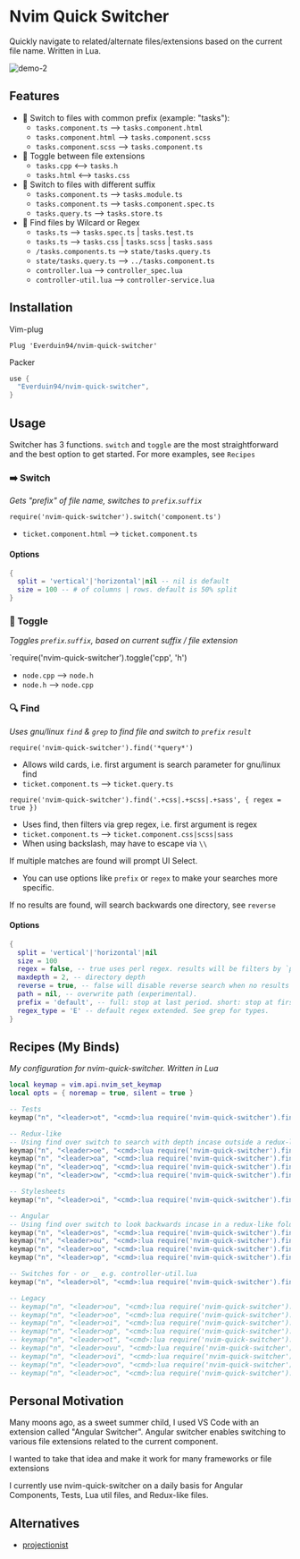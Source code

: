 # Nvim Quick Switcher
Quickly navigate to related/alternate files/extensions based on the current file name. Written in Lua.

![demo-2](https://user-images.githubusercontent.com/14320878/152060031-cec37a34-b1f8-4812-9758-e43a04f044a8.gif)

## Features
- 🦕 Switch to files with common prefix (example: "tasks"):
  - `tasks.component.ts` --> `tasks.component.html`
  - `tasks.component.html` --> `tasks.component.scss`
  - `tasks.component.scss` --> `tasks.component.ts`
- 🦎 Toggle between file extensions
  - `tasks.cpp` <--> `tasks.h`
  - `tasks.html` <--> `tasks.css`
- 🐙 Switch to files with different suffix
  - `tasks.component.ts` --> `tasks.module.ts`
  - `tasks.component.ts` --> `tasks.component.spec.ts`
  - `tasks.query.ts` --> `tasks.store.ts`
- 🐒 Find files by Wilcard or Regex
  - `tasks.ts` --> `tasks.spec.ts` | `tasks.test.ts` 
  - `tasks.ts` --> `tasks.css` | `tasks.scss` | `tasks.sass`
  - `/tasks.components.ts` --> `state/tasks.query.ts` 
  - `state/tasks.query.ts` --> `../tasks.component.ts`
  - `controller.lua` --> `controller_spec.lua`
  - `controller-util.lua` --> `controller-service.lua`

## Installation
Vim-plug 
```vim
Plug 'Everduin94/nvim-quick-switcher'
```

Packer
```lua
use {
  "Everduin94/nvim-quick-switcher",
}
```

## Usage

Switcher has 3 functions. `switch` and `toggle` are the most straightforward and the
best option to get started. For more examples, see `Recipes`

### ➡️ Switch
*Gets "prefix" of file name, switches to `prefix`.`suffix`*

`require('nvim-quick-switcher').switch('component.ts')`
- `ticket.component.html` --> `ticket.component.ts`

#### Options
```lua
{
  split = 'vertical'|'horizontal'|nil -- nil is default
  size = 100 -- # of columns | rows. default is 50% split
}
```

### 🔄 Toggle
*Toggles `prefix`.`suffix`, based on current suffix / file extension*

`require('nvim-quick-switcher').toggle('cpp', 'h')
- `node.cpp` --> `node.h`
- `node.h` --> `node.cpp`

### 🔍 Find 
*Uses gnu/linux `find` & `grep` to find file and switch to `prefix` `result`*

`require('nvim-quick-switcher').find('*query*')`
- Allows wild cards, i.e. first argument is search parameter for gnu/linux find
- `ticket.component.ts` --> `ticket.query.ts`

`require('nvim-quick-switcher').find('.+css|.+scss|.+sass', { regex = true })`
- Uses find, then filters via grep regex, i.e. first argument is regex
- `ticket.component.ts` --> `ticket.component.css|scss|sass`
- When using backslash, may have to escape via `\\`

If multiple matches are found will prompt UI Select.
- You can use options like `prefix` or `regex` to make your searches more specific.


If no results are found, will search backwards one directory, see `reverse`

#### Options 
```lua
{
  split = 'vertical'|'horizontal'|nil
  size = 100 
  regex = false, -- true uses perl regex. results will be filters by `prefix*`
  maxdepth = 2, -- directory depth 
  reverse = true, -- false will disable reverse search when no results are found
  path = nil, -- overwrite path (experimental).
  prefix = 'default', -- full: stop at last period. short: stop at first _ or -. default: stop at first period.
  regex_type = 'E' -- default regex extended. See grep for types.
}
```

## Recipes (My Binds)
*My configuration for nvim-quick-switcher. Written in Lua*

```lua
local keymap = vim.api.nvim_set_keymap
local opts = { noremap = true, silent = true }

-- Tests
keymap("n", "<leader>ot", "<cmd>:lua require('nvim-quick-switcher').find('.+test|.+spec', { regex = true, prefix='full' })<CR>", opts)

-- Redux-like
-- Using find over switch to search with depth incase outside a redux-like folder "/state"
keymap("n", "<leader>oe", "<cmd>:lua require('nvim-quick-switcher').find('*effects*')<CR>", opts)
keymap("n", "<leader>oa", "<cmd>:lua require('nvim-quick-switcher').find('*actions*')<CR>", opts)
keymap("n", "<leader>oq", "<cmd>:lua require('nvim-quick-switcher').find('*query*')<CR>", opts)
keymap("n", "<leader>ow", "<cmd>:lua require('nvim-quick-switcher').find('*store*')<CR>", opts)

-- Stylesheets
keymap("n", "<leader>oi", "<cmd>:lua require('nvim-quick-switcher').find('.+css|.+scss|.+sass', { regex = true, prefix='full' })<CR>", opts)

-- Angular
-- Using find over switch to look backwards incase in a redux-like folder "/state"
keymap("n", "<leader>os", "<cmd>:lua require('nvim-quick-switcher').find('.service.ts')<CR>", opts)
keymap("n", "<leader>ou", "<cmd>:lua require('nvim-quick-switcher').find('.component.ts')<CR>", opts)
keymap("n", "<leader>oo", "<cmd>:lua require('nvim-quick-switcher').find('.component.html')<CR>", opts)
keymap("n", "<leader>op", "<cmd>:lua require('nvim-quick-switcher').find('.module.ts')<CR>", opts)

-- Switches for - or _ e.g. controller-util.lua
keymap("n", "<leader>ol", "<cmd>:lua require('nvim-quick-switcher').find('*util.*', { prefix='short' })<CR>", opts)

-- Legacy
-- keymap("n", "<leader>ou", "<cmd>:lua require('nvim-quick-switcher').switch('component.ts')<CR>", opts)
-- keymap("n", "<leader>oo", "<cmd>:lua require('nvim-quick-switcher').switch('component.html')<CR>", opts)
-- keymap("n", "<leader>oi", "<cmd>:lua require('nvim-quick-switcher').switch('component.scss')<CR>", opts)
-- keymap("n", "<leader>op", "<cmd>:lua require('nvim-quick-switcher').switch('module.ts')<CR>", opts)
-- keymap("n", "<leader>ot", "<cmd>:lua require('nvim-quick-switcher').switch('component.spec.ts')<CR>", opts)
-- keymap("n", "<leader>ovu", "<cmd>:lua require('nvim-quick-switcher').switch('component.ts', { split = 'vertical' })<CR>", opts)
-- keymap("n", "<leader>ovi", "<cmd>:lua require('nvim-quick-switcher').switch('component.scss', { split = 'vertical' })<CR>", opts)
-- keymap("n", "<leader>ovo", "<cmd>:lua require('nvim-quick-switcher').switch('component.html', { split = 'vertical' })<CR>", opts)
-- keymap("n", "<leader>oc", "<cmd>:lua require('nvim-quick-switcher').toggle('cpp', 'h')<CR>", opts)
```

## Personal Motivation
Many moons ago, as a sweet summer child, I used VS Code with an extension called "Angular Switcher".
Angular switcher enables switching to various file extensions related to the current component.

I wanted to take that idea and make it work for many frameworks or file extensions

I currently use nvim-quick-switcher on a daily basis for Angular Components, Tests, Lua util files, and Redux-like files.

## Alternatives
- [projectionist](https://github.com/tpope/vim-projectionist)

